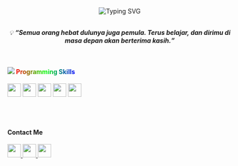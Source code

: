 <div align="center">

  <!-- Typing Text -->
  <img src="https://readme-typing-svg.demolab.com?font=Fira+Code&size=22&pause=1000&color=00FF88&center=true&vCenter=true&width=500&lines=Hi+%F0%9F%91%8B+I'm+Akhyul+Rizal;Machine+Learning+and+AI+Enthusiast;Student+who+loves+Data+and+Code;Exploring+ML+%2B+Software+Dev;Let's+connect+and+grow+together!" alt="Typing SVG" />

</div>

<br>

<!-- Motivation Section -->
<p align="center">
  <i>
    💡 <b><q>Semua orang hebat dulunya juga pemula. Terus belajar, dan dirimu di masa depan akan berterima kasih.</q></b>
  </i>
</p>

<br>

<!-- Programming Skills Title -->
<h4 align="left">
  <img src= width="22"/> 
  <span style="background: linear-gradient(to right, #ff0000, #00ff00, #0000ff); -webkit-background-clip: text; color: transparent;">Programming Skills
  </span>
</h4>

<!-- Skill Icons -->
<p align="left">
  <a href="https://www.python.org/" target="_blank"><img src="https://img.icons8.com/color/48/000000/python--v1.png" width="30" /></a>
  <a href="https://developer.mozilla.org/en-US/docs/Web/HTML" target="_blank"><img src="https://img.icons8.com/color/48/000000/html-5--v1.png" width="30" /></a>
  <a href="https://developer.mozilla.org/en-US/docs/Web/CSS" target="_blank"><img src="https://img.icons8.com/color/48/000000/css3.png" width="30" /></a>
  <a href="https://developer.mozilla.org/en-US/docs/Web/JavaScript" target="_blank"><img src="https://img.icons8.com/color/48/000000/javascript--v1.png" width="30" /></a>
  <a href="https://www.java.com/" target="_blank"><img src="https://img.icons8.com/color/48/000000/java-coffee-cup-logo.png" width="30" /></a>
</p>

<br><br>

<!-- Contact Me Section -->
<h4 align="left">Contact Me</h4>

<p align="left">
  <a href="https://linkedin.com/in/akhyulrizal" target="_blank" title="LinkedIn">
    <img src="https://img.icons8.com/fluency/48/0A66C2/linkedin.png" width="30"/>
  </a>
  <a href="https://instagram.com/akhyulrizal" target="_blank" title="Instagram">
    <img src="https://img.icons8.com/fluency/48/E4405F/instagram-new.png" width="30"/>
  </a>
  <a href="mailto:akhyulinfo@gmail.com" target="_blank" title="Email">
    <img src="https://img.icons8.com/fluency/48/D14836/gmail-new.png" width="30"/>
  </a>
</p>